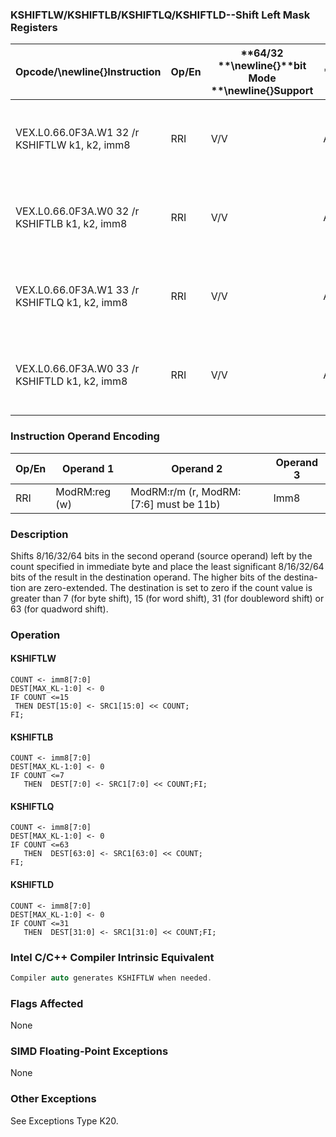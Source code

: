 ### KSHIFTLW/KSHIFTLB/KSHIFTLQ/KSHIFTLD--Shift Left Mask Registers 


|**Opcode/**\newline{}**Instruction**|**Op/En**|**64/32 **\newline{}**bit Mode **\newline{}**Support**|**CPUID **\newline{}**Feature **\newline{}**Flag**|**Description**|
|------------------------------------|---------|------------------------------------------------------|--------------------------------------------------|---------------|
|VEX.L0.66.0F3A.W1 32 /r KSHIFTLW k1, k2, imm8|RRI|V/V|AVX512F|Shift left 16 bits in k2 by immediate and write result in k1.|
|VEX.L0.66.0F3A.W0 32 /r KSHIFTLB k1, k2, imm8|RRI|V/V|AVX512DQ|Shift left 8 bits in k2 by immediate and write result in k1.|
|VEX.L0.66.0F3A.W1 33 /r KSHIFTLQ k1, k2, imm8|RRI|V/V|AVX512BW|Shift left 64 bits in k2 by immediate and write result in k1.|
|VEX.L0.66.0F3A.W0 33 /r KSHIFTLD k1, k2, imm8|RRI|V/V|AVX512BW|Shift left 32 bits in k2 by immediate and write result in k1.|
### Instruction Operand Encoding


|Op/En|Operand 1|Operand 2|Operand 3|
|-----|---------|---------|---------|
|RRI|ModRM:reg (w)|ModRM:r/m (r, ModRM:[7:6] must be 11b)|Imm8|
### Description


Shifts 8/16/32/64 bits in the second operand (source operand) left by the count specified in immediate byte and place the least significant 8/16/32/64 bits of the result in the destination operand. The higher bits of the destina-tion are zero-extended. The destination is set to zero if the count value is greater than 7 (for byte shift), 15 (for word shift), 31 (for doubleword shift) or 63 (for quadword shift).


### Operation
#### KSHIFTLW
```info-verb
COUNT <-  imm8[7:0]
DEST[MAX_KL-1:0]  <- 0
IF COUNT <=15
 THEN DEST[15:0]  <- SRC1[15:0] << COUNT;
FI;
```
#### KSHIFTLB
```info-verb
COUNT  <- imm8[7:0]
DEST[MAX_KL-1:0]  <- 0
IF COUNT <=7
   THEN  DEST[7:0] <-  SRC1[7:0] << COUNT;FI;
```
#### KSHIFTLQ
```info-verb
COUNT  <- imm8[7:0]
DEST[MAX_KL-1:0]  <- 0
IF COUNT <=63
   THEN  DEST[63:0]  <- SRC1[63:0] << COUNT;
FI;
```
#### KSHIFTLD
```info-verb
COUNT <-  imm8[7:0]
DEST[MAX_KL-1:0]  <- 0
IF COUNT <=31
   THEN  DEST[31:0] <-  SRC1[31:0] << COUNT;FI;
```

### Intel C/C++ Compiler Intrinsic Equivalent

```cpp
Compiler auto generates KSHIFTLW when needed.
```
### Flags Affected


None

### SIMD Floating-Point Exceptions


None

### Other Exceptions


See Exceptions Type K20.


